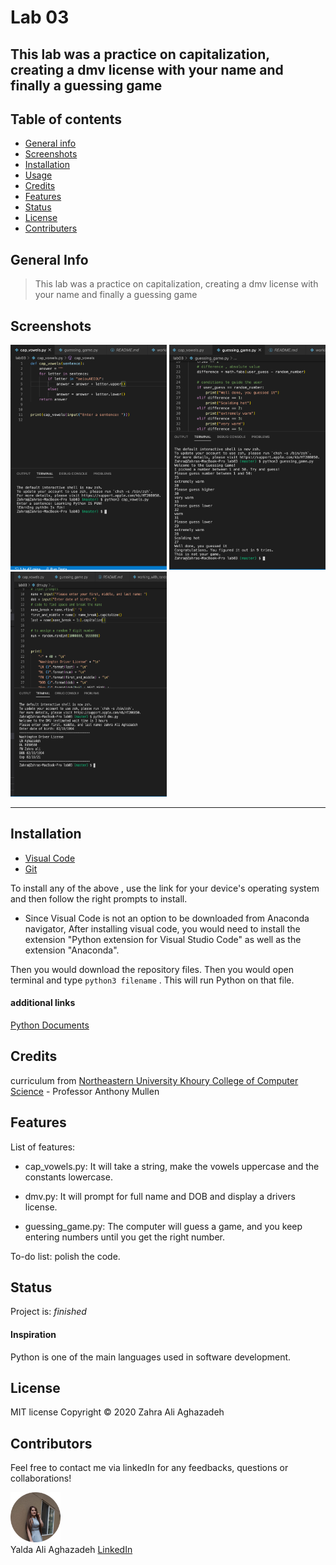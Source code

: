 # Lab 03

## This lab was a practice on capitalization, creating a dmv license with your name and finally a guessing game



## Table of contents
* [General info](#general-info) 
* [Screenshots](#screenshots) 
* [Installation](#installation) 
* [Usage](#usage)
* [Credits](#credits)
* [Features](#features) 
* [Status](#status) 
* [License](#license) 
* [Contributers](#contributers)


## General Info

>  This lab was a practice on capitalization, creating a dmv license with your name and finally a guessing game



## Screenshots


<img src="./assets/images/screenshot1.png" width="250px" height="360px"> <img src="./assets/images/screenshot2.png" width="250px" height="360px"> <img src="./assets/images/screenshot3.png" width="250px" height="360px">

<hr>

## Installation


* [Visual Code](https://code.visualstudio.com/docs/setup/setup-overview)
* [Git](https://git-scm.com/download/)


To install any of the above , use the link for your device's operating system and then follow the right prompts to install. 

- Since Visual Code is not an option to be downloaded from Anaconda navigator, After installing visual code, you would need to install the extension "Python extension for Visual Studio Code" as well as the extension "Anaconda". 

Then you would download the repository files. Then you would open terminal and type ```python3 filename``` . This will run Python on that file.


#### additional links

[Python Documents](https://docs.python.org/3/library/functions.html)




## Credits

curriculum from [Northeastern University Khoury College of Computer Science](https://www.khoury.northeastern.edu/) - Professor Anthony Mullen



## Features

List of features:

* cap_vowels.py: It will take a string, make the vowels uppercase and the constants lowercase.

* dmv.py: It will prompt for full name and DOB and display a drivers license.

* guessing_game.py: The computer will guess a game, and you keep entering numbers until you get the right number.



To-do list:
polish the code.
 

## Status
Project is:  _finished_

#### Inspiration
Python is one of the main languages used in software development.


## License

MIT license 
Copyright © 2020 Zahra Ali Aghazadeh



## Contributors

Feel free to contact me via linkedIn for any feedbacks, questions or collaborations! 



<img src="./assets/images/Yalda1.png" width="80px"> <br>
Yalda Ali Aghazadeh 
[LinkedIn](https://www.linkedin.com/in/zahraaliaghazadeh/)






























